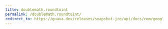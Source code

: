 ```yaml
---
title: doublemath.roundtoint
permalink: /doublemath.roundtoint/
redirect_to: https://guava.dev/releases/snapshot-jre/api/docs/com/google/common/math/DoubleMath.html#roundToInt-double-java.math.RoundingMode-
---
```

